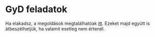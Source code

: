 # GyD feladatok

Ha elakadsz, a megoldások megtalálhatóak [itt](solutions.md).
Ezeket majd együtt is átbeszélhetjük, ha valamit esetleg nem értenél.
